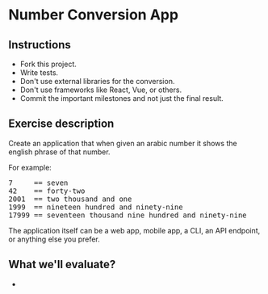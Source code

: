 # Number Conversion App

## Instructions

- Fork this project.
- Write tests.
- Don't use external libraries for the conversion.
- Don't use frameworks like React, Vue, or others.
- Commit the important milestones and not just the final result.

## Exercise description

Create an application that when given an arabic number it shows the english phrase of that number.

For example:
<pre>
7     == seven
42    == forty-two
2001  == two thousand and one
1999  == nineteen hundred and ninety-nine
17999 == seventeen thousand nine hundred and ninety-nine
</pre>

The application itself can be a web app, mobile app, a CLI, an API endpoint, or anything else you prefer.

## What we'll evaluate?

- 
